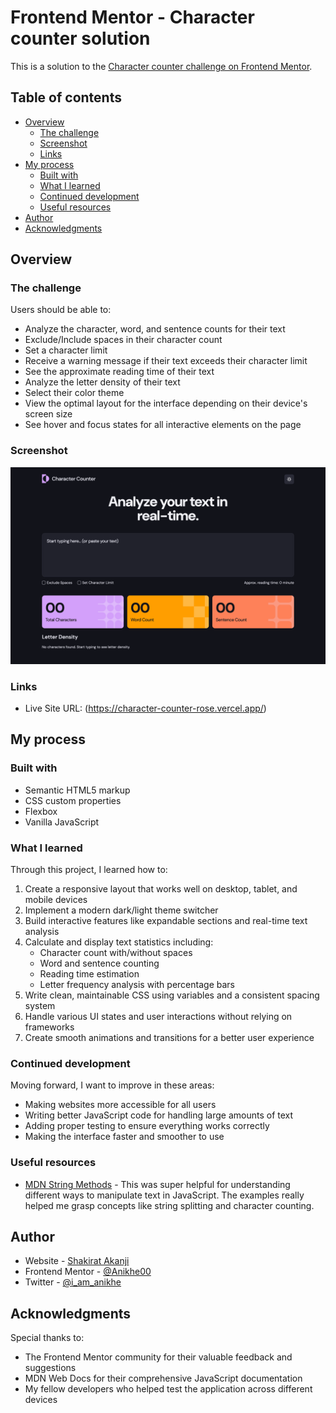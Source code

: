 # Frontend Mentor - Character counter solution

This is a solution to the [Character counter challenge on Frontend Mentor](https://www.frontendmentor.io/challenges/character-counter-znSgeWs_i6). 

## Table of contents

- [Overview](#overview)
  - [The challenge](#the-challenge)
  - [Screenshot](#screenshot)
  - [Links](#links)
- [My process](#my-process)
  - [Built with](#built-with)
  - [What I learned](#what-i-learned)
  - [Continued development](#continued-development)
  - [Useful resources](#useful-resources)
- [Author](#author)
- [Acknowledgments](#acknowledgments)

## Overview

### The challenge

Users should be able to:

- Analyze the character, word, and sentence counts for their text
- Exclude/Include spaces in their character count
- Set a character limit
- Receive a warning message if their text exceeds their character limit
- See the approximate reading time of their text
- Analyze the letter density of their text
- Select their color theme
- View the optimal layout for the interface depending on their device's screen size
- See hover and focus states for all interactive elements on the page

### Screenshot

![Screenshot of Character Counter App](./Assets/screencapture-character-counter-rose-vercel-app-2025-04-01-11_56_24.png)

### Links

- Live Site URL: (https://character-counter-rose.vercel.app/)

## My process

### Built with

- Semantic HTML5 markup
- CSS custom properties
- Flexbox
- Vanilla JavaScript

### What I learned

Through this project, I learned how to:

1. Create a responsive layout that works well on desktop, tablet, and mobile devices
2. Implement a modern dark/light theme switcher
3. Build interactive features like expandable sections and real-time text analysis
4. Calculate and display text statistics including:
   - Character count with/without spaces
   - Word and sentence counting
   - Reading time estimation
   - Letter frequency analysis with percentage bars
5. Write clean, maintainable CSS using variables and a consistent spacing system
6. Handle various UI states and user interactions without relying on frameworks
7. Create smooth animations and transitions for a better user experience

### Continued development

Moving forward, I want to improve in these areas:

- Making websites more accessible for all users
- Writing better JavaScript code for handling large amounts of text
- Adding proper testing to ensure everything works correctly
- Making the interface faster and smoother to use

### Useful resources

- [MDN String Methods](https://developer.mozilla.org/en-US/docs/Web/JavaScript/Reference/Global_Objects/String) - This was super helpful for understanding different ways to manipulate text in JavaScript. The examples really helped me grasp concepts like string splitting and character counting.

## Author

- Website - [Shakirat Akanji](https://shakeerah.framer.website/)
- Frontend Mentor - [@Anikhe00](https://www.frontendmentor.io/profile/Anikhe00)
- Twitter - [@i_am_anikhe](https://x.com/I_am_anikhe)


## Acknowledgments

Special thanks to:

- The Frontend Mentor community for their valuable feedback and suggestions
- MDN Web Docs for their comprehensive JavaScript documentation
- My fellow developers who helped test the application across different devices